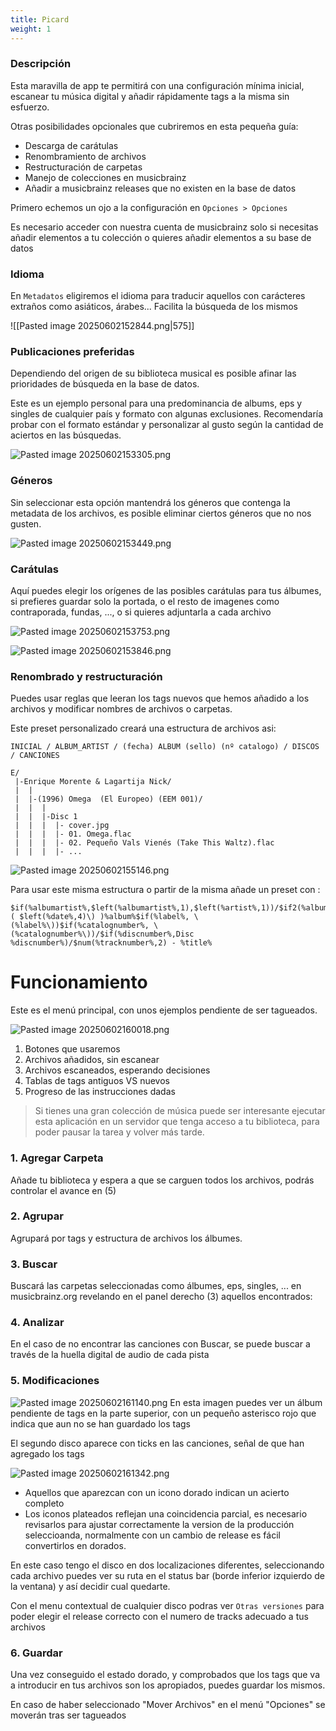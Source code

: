 ```yaml
---
title: Picard
weight: 1
---
```


### Descripción
Esta maravilla de app te permitirá con una configuración mínima inicial, escanear tu música digital y añadir rápidamente tags a la misma sin esfuerzo.

Otras posibilidades opcionales que cubriremos en esta pequeña guía:
- Descarga de carátulas
- Renombramiento de archivos
- Restructuración de carpetas 
- Manejo de colecciones en musicbrainz 
- Añadir a musicbrainz releases que no existen en la base de datos


Primero echemos un ojo a la configuración en `Opciones > Opciones`

Es necesario acceder con nuestra cuenta de musicbrainz solo si necesitas añadir elementos a tu colección o quieres añadir elementos a su base de datos

### Idioma 
En `Metadatos` eligiremos el idioma para traducir aquellos con carácteres extraños como asiáticos, árabes... Facilita la búsqueda de los mismos 

![[Pasted image 20250602152844.png|575]]

### Publicaciones preferidas
Dependiendo del origen de su biblioteca musical es posible afinar las prioridades de búsqueda en la base  de datos.

Este es un ejemplo personal para una predominancia de albums, eps y singles de cualquier país y formato con algunas exclusiones. Recomendaría probar con el formato estándar y personalizar al gusto según la cantidad de aciertos en las búsquedas. 

![Pasted image 20250602153305.png](Pasted-image-20250602153305.png)

### Géneros
Sin seleccionar esta opción mantendrá los géneros que contenga la metadata de los archivos, es posible eliminar ciertos géneros que no nos gusten.

![Pasted image 20250602153449.png](Pasted-image-20250602153449.png)

### Carátulas
Aquí puedes elegir los orígenes de las posibles carátulas para tus álbumes, si prefieres guardar solo la portada, o el resto de imagenes como contraporada, fundas, ..., o si quieres adjuntarla a cada archivo

![Pasted image 20250602153753.png](Pasted-image-20250602153753.png)

![Pasted image 20250602153846.png](Pasted-image-20250602153846.png)


### Renombrado y restructuración

Puedes usar reglas que leeran los tags nuevos que hemos añadido a los archivos y modificar nombres de archivos o carpetas.

Este preset personalizado creará una estructura de archivos asi:

```
INICIAL / ALBUM_ARTIST / (fecha) ALBUM (sello) (nº catalogo) / DISCOS / CANCIONES

E/
 |-Enrique Morente & Lagartija Nick/
 |  |
 |  |-(1996) Omega  (El Europeo) (EEM 001)/
 |  |  |
 |  |  |-Disc 1
 |  |  |  |- cover.jpg
 |  |  |  |- 01. Omega.flac
 |  |  |  |- 02. Pequeño Vals Vienés (Take This Waltz).flac
 |  |  |  |- ...
```


![Pasted image 20250602155146.png](Pasted-image-20250602155146.png)


Para usar este misma estructura o partir de la misma añade un preset con :

```musicbrainz
$if(%albumartist%,$left(%albumartist%,1),$left(%artist%,1))/$if2(%albumartist%,%artist%)/$if(%date%,\( $left(%date%,4)\) )%album%$if(%label%, \(%label%\))$if(%catalognumber%, \(%catalognumber%\))/$if(%discnumber%,Disc %discnumber%)/$num(%tracknumber%,2) - %title%
```


# Funcionamiento
Este es el menú principal, con unos ejemplos pendiente de ser tagueados.

![Pasted image 20250602160018.png](Pasted-image-20250602160018.png)

1. Botones que usaremos
2. Archivos añadidos, sin escanear
3. Archivos escaneados, esperando decisiones
4. Tablas de tags antiguos VS nuevos
5. Progreso de las instrucciones dadas

> Si tienes una gran colección de música puede ser interesante ejecutar esta aplicación en un servidor que tenga acceso a tu biblioteca, para poder pausar la tarea y volver más tarde.


### 1. Agregar Carpeta
Añade tu biblioteca y espera a que se carguen todos los archivos, podrás controlar el avance en (5) 

### 2. Agrupar
Agrupará por tags y estructura de archivos los álbumes.

### 3. Buscar
Buscará las carpetas seleccionadas como álbumes, eps, singles, ... en musicbrainz.org revelando en el panel derecho (3) aquellos encontrados:

### 4. Analizar
En el caso de no encontrar las canciones con Buscar, se puede buscar a través de la huella digital de audio de cada pista

### 5. Modificaciones
![Pasted image 20250602161140.png](Pasted-image-20250602161140.png)
En esta imagen puedes ver un álbum pendiente de tags en la parte superior, con un pequeño asterisco rojo que indica que aun no se han guardado los tags

El segundo disco aparece con ticks en las canciones, señal de que han agregado los tags

![Pasted image 20250602161342.png](Pasted-image-20250602161342.png)
- Aquellos que aparezcan con un icono dorado indican un acierto completo
- Los iconos plateados reflejan una coincidencia parcial, es necesario revisarlos para ajustar correctamente la version de la producción seleccioanda, normalmente con un cambio de release es fácil convertirlos en dorados.

En este caso tengo el disco en dos localizaciones diferentes, seleccionando cada archivo puedes ver su ruta en el status bar (borde inferior izquierdo de la ventana) y así decidir cual quedarte.

Con el menu contextual de cualquier disco podras ver `Otras versiones` para poder elegir el release correcto con el numero de tracks adecuado a tus archivos

### 6. Guardar 
Una vez conseguido el estado dorado, y comprobados que los tags que va a introducir en tus archivos son los apropiados, puedes guardar los mismos. 

En caso de haber seleccionado "Mover Archivos" en el menú "Opciones" se moverán tras ser tagueados